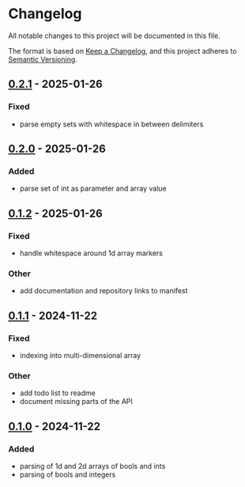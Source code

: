 # Changelog

All notable changes to this project will be documented in this file.

The format is based on [Keep a Changelog](https://keepachangelog.com/en/1.0.0/),
and this project adheres to [Semantic Versioning](https://semver.org/spec/v2.0.0.html).

## [0.2.1](https://github.com/maartenflippo/dzn-rs/compare/v0.2.0...v0.2.1) - 2025-01-26

### Fixed

- parse empty sets with whitespace in between delimiters

## [0.2.0](https://github.com/maartenflippo/dzn-rs/compare/v0.1.2...v0.2.0) - 2025-01-26

### Added

- parse set of int as parameter and array value

## [0.1.2](https://github.com/maartenflippo/dzn-rs/compare/v0.1.1...v0.1.2) - 2025-01-26

### Fixed

- handle whitespace around 1d array markers

### Other

- add documentation and repository links to manifest

## [0.1.1](https://github.com/maartenflippo/dzn-rs/compare/v0.1.0...v0.1.1) - 2024-11-22

### Fixed

- indexing into multi-dimensional array

### Other

- add todo list to readme
- document missing parts of the API

## [0.1.0](https://github.com/maartenflippo/dzn-rs/releases/tag/v0.1.0) - 2024-11-22

### Added

- parsing of 1d and 2d arrays of bools and ints
- parsing of bools and integers
